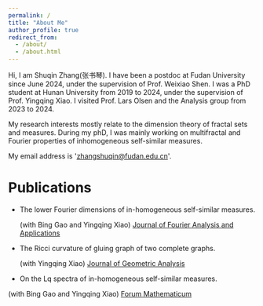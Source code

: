 ```yaml
---
permalink: /
title: "About Me"
author_profile: true
redirect_from: 
  - /about/
  - /about.html
---
```






Hi, I am Shuqin Zhang(张书琴). I have been a postdoc at Fudan University since June 2024, under the supervision of Prof. Weixiao Shen. I was a PhD student at Hunan University from 2019 to 2024, under the supervision of Prof. Yingqing Xiao. I visited Prof. Lars Olsen and the Analysis group from 2023 to 2024.

My research interests mostly relate to the dimension theory of fractal sets and measures. During my phD, I was mainly working on multifractal and Fourier properties of inhomogeneous self-similar measures.

My email address is 'zhangshuqin@fudan.edu.cn'.



Publications
======

* The lower Fourier dimensions of in-homogeneous self-similar measures.
 
  (with Bing Gao and Yingqing Xiao) [Journal of Fourier Analysis and Applications](https://link.springer.com/article/10.1007/s00041-023-10037-z)

* The Ricci curvature of gluing graph of two complete graphs.
  
  (with  Yingqing Xiao)
  [Journal of Geometric Analysis](https://link.springer.com/article/10.1007/s12220-022-01066-z#citeas)

* On the Lq spectra of in-homogeneous self-similar measures.
  
(with Bing Gao and Yingqing Xiao)
[Forum Mathematicum](https://www.degruyterbrill.com/document/doi/10.1515/forum-2022-0142/html)


